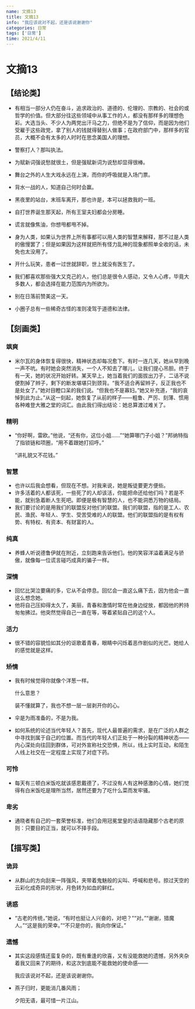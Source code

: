 ```yaml
---
name: 文摘13
title: 文摘13
info: "我应该说对不起，还是该说谢谢你"
categories: 日常
tags: ['日常']
time: 2021/4/11
---
```


# 文摘13

## 【结论类】

- 有相当一部分人仍在奋斗，追求政治的、道德的、伦理的、宗教的、社会的或哲学的价值。但大部分往这些领域中从事工作的人，都没有那样多的理想色彩。大选当头、不少人为两党出汗马之力，但绝不是为了信仰，而是因为他们受雇于这些政党，拿了别人的钱就得替别人做事；在政府部门中，那样多的官员，大概不会有太多的人时时在思念美国人的理想。

- 警察打人？那叫执法。

- 为赋新词强说愁就很土，但是强赋新词为说愁却显得很棒。

- 舞台之外的人生大戏永远在上演，而你的呼吸就是入场门票。

- 背水一战的人，知道自己何时会赢。

- 黑夜里的站台，末班车离开，那也许是，本可以拯救我的一班。

- 自打世界诞生那天起，所有王室夫妇都会分房睡。

- 谎言就像焦油，你想甩都甩不掉。

- 身为人类，如果认为世界上所有事都可以用人类的智慧来解释，那不过是人类的傲慢罢了；但是如果因为这样就把所有怪力乱神的现象都照单全收的话，未免也太没用了。

- 开什么玩笑，患者一过世就辞职，世上就没有医生了。

- 我们都喜欢那些强大又克己的人，他们总是很令人感动，又令人心疼，毕竟大多数人，都会选择在能力范围内为所欲为。

- 别在日落前赞美这一天。

- 小圈子总有一些稀奇古怪的准则凌驾于道德和法律。

## 【刻画类】

### 飒爽

- 米尔瓦的身体恢复得很快，精神状态却每况愈下。有时一连几天，她从早到晚一声不吭。有时她会突然消失，一个人不知去了哪儿，让我们提心吊胆。终于有一天，她的状况开始好转。某天早上，她当着我们的面拔出刀子，二话不说便割掉了辫子，剩下的断发堪堪只到颈背。“我不适合再留辫子，反正我也不是处女了。”她对目瞪口呆的我们说。“但我也不是寡妇。”她又补充道，“我的哀悼到此为止。”从这一刻起，她恢复了从前的样子——粗鲁、严厉、刻薄、惯用各种难登大雅之堂的词汇。由此我们得出结论：她总算渡过难关了。

### 精明

- “你好啊，雷欧。”他说，“还有你，这位小姐……”“她算哪门子小姐？”邦纳特指了指锁链和项圈，“用不着跟她打招呼。”

  “讲礼貌又不花钱。”

### 智慧

- 也许以后我会想看，但现在不想。对我来说，她是叛徒要更方便些。
- 许多活着的人都该死，一些死了的人却该活，你能把命还给他们吗？若是不能，就别急着断人生死吧。即便是极有智慧的人，也不能洞悉万物的结局。
- 我们要讨论的是用我们的联盟反对他们的联盟。我们的联盟，指的是工人、农民、渔民、年轻人、学生、受苦受难的人的联盟。他们的联盟指的是有权有势、有特权、有资本、有财富的人。

### 纯真

- 养蜂人听说德鲁伊就在附近，立刻跑来告诉他们。他的笑容洋溢着满足与骄傲，就像每一位谎言碰巧成真的骗子一样。

### 深情

- 回忆比哭泣要痛的多，它从不会停息。回忆会一直这么痛下去，因为他会一直这么想念她。
- 他将自己压抑得太久了，美丽，青春和激情时常在他身边绽放，都因他的矜持匆匆拂过。他突然觉得自己一直在等，等着紧贴自己的这个人。

### 活力

- 很不错的容貌恰如其分的讴歌着青春，眼睛中闪烁着恶作剧似的光芒。她给人的感觉就是这样。

### 矫情

- 我有时候觉得你就像个洋葱一样。

  什么意思？

  装不懂就算了，我也不想一层一层剥开你的心。
  
- 伞是为雨准备的，不是为我。

- 如何系统的论述当代年轻人？首先，现代人最普遍的需求，是在广泛的人群之中寻找到属于自己的位置。而当代的年轻人们正处于一种分裂的精神状态——内心深处向往回到群体，可对外宣称社交恐惧，所以，线上实时互动，和陌生人线上社交在一定程度上实现了对症下药。

### 可怜

- 每天有三顿白米饭吃就该感恩戴德了，不过没有人有这种感激的心情，她们觉得有白米饭吃是理所当然，居然还要为了吃什么菜而发牢骚。

### 卑劣

- 通晓者有自己的一套荣誉标准，他们会用冠冕堂皇的话语隐藏那个古老的原则：只要目的正当，就可以不择手段。

## 【描写类】

### 诡异

- 从群山的方向刮来一阵强风，夹带着鬼魅般的尖叫、呼喊和悲号。掠过天空的云彩化成奇异的形状，月色转为如血的鲜红。

### 诱惑

- “古老的传统，”她说，“有时也挺让人兴奋的，对吧？”“对。”“谢谢，猎魔人。”“这是我的荣幸。”“不只是你的，我向你保证。”

### 遗憾

- 其实这段感情还蛮复杂的，既有重逢的欣喜，又有没能救她的遗憾，另外夹杂着我又回来了的期待，和这次到底能不能救她的使命感——

  我应该说对不起，还是该说谢谢你。

- 燕子归时，更能消几番风雨；

  夕阳无语，最可惜一片江山。